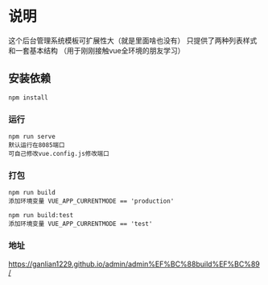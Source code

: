 # 说明

这个后台管理系统模板可扩展性大（就是里面啥也没有）
只提供了两种列表样式和一套基本结构
（用于刚刚接触vue全环境的朋友学习）

## 安装依赖

```
npm install
```

### 运行

```
npm run serve
默认运行在8085端口
可自己修改vue.config.js修改端口
```

### 打包

```
npm run build
添加环境变量 VUE_APP_CURRENTMODE == 'production'
```
```
npm run build:test
添加环境变量 VUE_APP_CURRENTMODE == 'test'
```

### 地址
https://ganlian1229.github.io/admin/admin%EF%BC%88build%EF%BC%89/